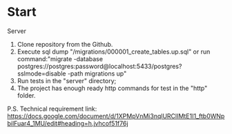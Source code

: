 # Start

Server
1. Clone repository from the Github.
2. Execute sql dump "/migrations/000001_create_tables.up.sql" or run command:"migrate -database postgres://postgres:password@localhost:5433/postgres?sslmode=disable -path migrations up"
3. Run tests in the "server" directory;
4. The project has enough ready http commands for test in the "http" folder.

P.S. Technical requirement link: https://docs.google.com/document/d/1XPMpVnMi3nqlURClIMtE1I1_ftb0WNpbilFuar4_1MU/edit#heading=h.jvhcof51f76j


